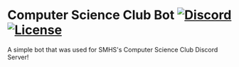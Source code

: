 [discord-invite]: https://discord.gg/UACRzwe
# Computer Science Club Bot [![Discord](https://discordapp.com/api/guilds/285623631042707457/widget.png)][discord-invite] [![License](https://img.shields.io/badge/license-MIT-brightgreen.svg)](https://github.com/nkomarn/Harbor/blob/master/LICENSE)
A simple bot that was used for SMHS's Computer Science Club Discord Server!
